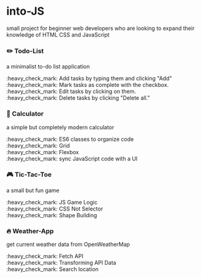 # into-JS
small project for beginner web developers who are looking to expand their knowledge of HTML CSS and JavaScript

### :pencil2: Todo-List 
<p>a minimalist to-do list application</p>
:heavy_check_mark: Add tasks by typing them and clicking "Add" <br>
:heavy_check_mark: Mark tasks as complete with the checkbox. <br>
:heavy_check_mark: Edit tasks by clicking on them. <br>
:heavy_check_mark: Delete tasks by clicking "Delete all."

### :card_index: Calculator
<p>a simple but completely modern calculator</p>
:heavy_check_mark: ES6 classes to organize code <br>
:heavy_check_mark: Grid <br>
:heavy_check_mark: Flexbox <br>
:heavy_check_mark: sync JavaScript code with a UI

### :video_game: Tic-Tac-Toe
<p>a small but fun game</p>
:heavy_check_mark: JS Game Logic <br>
:heavy_check_mark: CSS Not Selector <br>
:heavy_check_mark: Shape Building

### :fire: Weather-App
<p>get current weather data from OpenWeatherMap</p>
:heavy_check_mark: Fetch API <br>
:heavy_check_mark: Transforming API Data <br>
:heavy_check_mark: Search location
